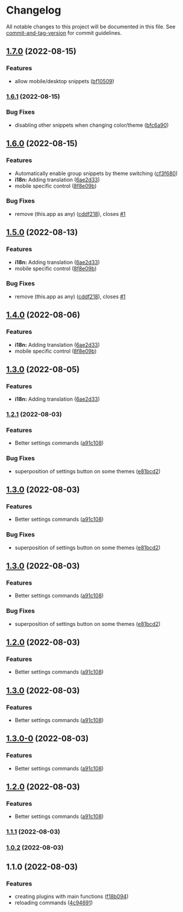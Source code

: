 # Changelog

All notable changes to this project will be documented in this file. See [commit-and-tag-version](https://github.com/absolute-version/commit-and-tag-version) for commit guidelines.

## [1.7.0](https://github.com/Mara-Li/obsidian-group-snippets/compare/1.6.1...1.7.0) (2022-08-15)


### Features

* allow mobile/desktop snippets ([bf10509](https://github.com/Mara-Li/obsidian-group-snippets/commit/bf10509b8114e52d21606b111d4320c82d00b6e8))

### [1.6.1](https://github.com/Mara-Li/obsidian-group-snippets/compare/1.6.0...1.6.1) (2022-08-15)


### Bug Fixes

* disabling other snippets when changing color/theme ([bfc6a90](https://github.com/Mara-Li/obsidian-group-snippets/commit/bfc6a906900c9e5942bfa66ac4d7851bdcfcffab))

## [1.6.0](https://github.com/Mara-Li/obsidian-group-snippets/compare/1.2.1...1.6.0) (2022-08-15)


### Features

* Automatically enable group snippets by theme switching ([cf3f680](https://github.com/Mara-Li/obsidian-group-snippets/commit/cf3f680e523cfaa9adec55a358cdb4c7763054d7))
* **i18n:** Adding translation ([6ae2d33](https://github.com/Mara-Li/obsidian-group-snippets/commit/6ae2d3356ffe7cefee3f37b0a91ed327000fb634))
* mobile specific control ([8f8e09b](https://github.com/Mara-Li/obsidian-group-snippets/commit/8f8e09b8682d687ea306e9f05650d891b407ba3d))


### Bug Fixes

* remove (this.app as any) ([cddf218](https://github.com/Mara-Li/obsidian-group-snippets/commit/cddf21851fe4bc0e6d0cf2abe65c4b583e621c04)), closes [#1](https://github.com/Mara-Li/obsidian-group-snippets/issues/1)

## [1.5.0](https://github.com/Mara-Li/obsidian-group-snippets/compare/1.2.1...1.5.0) (2022-08-13)


### Features

* **i18n:** Adding translation ([6ae2d33](https://github.com/Mara-Li/obsidian-group-snippets/commit/6ae2d3356ffe7cefee3f37b0a91ed327000fb634))
* mobile specific control ([8f8e09b](https://github.com/Mara-Li/obsidian-group-snippets/commit/8f8e09b8682d687ea306e9f05650d891b407ba3d))


### Bug Fixes

* remove (this.app as any) ([cddf218](https://github.com/Mara-Li/obsidian-group-snippets/commit/cddf21851fe4bc0e6d0cf2abe65c4b583e621c04)), closes [#1](https://github.com/Mara-Li/obsidian-group-snippets/issues/1)

## [1.4.0](https://github.com/Mara-Li/obsidian-group-snippets/compare/1.2.1...1.4.0) (2022-08-06)


### Features

* **i18n:** Adding translation ([6ae2d33](https://github.com/Mara-Li/obsidian-group-snippets/commit/6ae2d3356ffe7cefee3f37b0a91ed327000fb634))
* mobile specific control ([8f8e09b](https://github.com/Mara-Li/obsidian-group-snippets/commit/8f8e09b8682d687ea306e9f05650d891b407ba3d))

## [1.3.0](https://github.com/Mara-Li/obsidian-group-snippets/compare/1.2.1...1.3.0) (2022-08-05)


### Features

* **i18n:** Adding translation ([6ae2d33](https://github.com/Mara-Li/obsidian-group-snippets/commit/6ae2d3356ffe7cefee3f37b0a91ed327000fb634))

### [1.2.1](https://github.com/Mara-Li/obsidian-group-snippets/compare/1.1.0...1.2.1) (2022-08-03)


### Features

* Better settings commands ([a91c108](https://github.com/Mara-Li/obsidian-group-snippets/commit/a91c10857baa2a88fc43015d47bc0c2fe9dc4381))


### Bug Fixes

* superposition of settings button on some themes ([e81bcd2](https://github.com/Mara-Li/obsidian-group-snippets/commit/e81bcd28c2c9f5559959e4787825892edf856153))

## [1.3.0](https://github.com/Mara-Li/obsidian-group-snippets/compare/1.1.0...1.3.0) (2022-08-03)


### Features

* Better settings commands ([a91c108](https://github.com/Mara-Li/obsidian-group-snippets/commit/a91c10857baa2a88fc43015d47bc0c2fe9dc4381))


### Bug Fixes

* superposition of settings button on some themes ([e81bcd2](https://github.com/Mara-Li/obsidian-group-snippets/commit/e81bcd28c2c9f5559959e4787825892edf856153))

## [1.3.0](https://github.com/Mara-Li/obsidian-group-snippets/compare/1.1.0...1.3.0) (2022-08-03)


### Features

* Better settings commands ([a91c108](https://github.com/Mara-Li/obsidian-group-snippets/commit/a91c10857baa2a88fc43015d47bc0c2fe9dc4381))


### Bug Fixes

* superposition of settings button on some themes ([e81bcd2](https://github.com/Mara-Li/obsidian-group-snippets/commit/e81bcd28c2c9f5559959e4787825892edf856153))

## [1.2.0](https://github.com/Mara-Li/obsidian-group-snippets/compare/1.1.0...1.2.0) (2022-08-03)


### Features

* Better settings commands ([a91c108](https://github.com/Mara-Li/obsidian-group-snippets/commit/a91c10857baa2a88fc43015d47bc0c2fe9dc4381))

## [1.3.0](https://github.com/Mara-Li/obsidian-group-snippets/compare/1.1.0...1.3.0) (2022-08-03)


### Features

* Better settings commands ([a91c108](https://github.com/Mara-Li/obsidian-group-snippets/commit/a91c10857baa2a88fc43015d47bc0c2fe9dc4381))

## [1.3.0-0](https://github.com/Mara-Li/obsidian-group-snippets/compare/1.1.0...1.3.0-0) (2022-08-03)


### Features

* Better settings commands ([a91c108](https://github.com/Mara-Li/obsidian-group-snippets/commit/a91c10857baa2a88fc43015d47bc0c2fe9dc4381))

## [1.2.0](https://github.com/Mara-Li/obsidian-group-snippets/compare/1.1.0...1.2.0) (2022-08-03)


### Features

* Better settings commands ([a91c108](https://github.com/Mara-Li/obsidian-group-snippets/commit/a91c10857baa2a88fc43015d47bc0c2fe9dc4381))

### [1.1.1](https://github.com/Mara-Li/obsidian-group-snippets/compare/1.1.0...1.1.1) (2022-08-03)

### [1.0.2](https://github.com/Mara-Li/obsidian-group-snippets/compare/1.1.0...1.0.2) (2022-08-03)

## 1.1.0 (2022-08-03)


### Features

* creating plugins with main functions ([f18b094](https://github.com/Mara-Li/obsidian-group-snippets/commit/f18b094151d4402531ea49bafd7d24817b157b2f))
* reloading commands ([4c94691](https://github.com/Mara-Li/obsidian-group-snippets/commit/4c9469154f5d8a2a76ee339bc43a46cbff6e00df))

